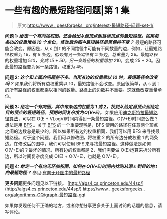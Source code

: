 # 一些有趣的最短路径问题|第 1 集

> 原文:[https://www . geesforgeks . org/interest-最短路径-问题-set-1/](https://www.geeksforgeeks.org/interesting-shortest-path-questions-set-1/)

**问题 1: *给定一个有向加权图。还会给出从源顶点到目标顶点的最短路径。如果每条边的权重增加 10 个单位，修改后的图中最短路径是否保持不变？***
最短的路径可能会改变。原因是，从 s 到 t 的不同路径中可能有不同数量的边，例如，让最短路径权重为 15，有 5 条边。假设有另一条路径有 2 条边，总重量为 25。最短路径的权重增加 5*10，变成 15 + 50。另一条路径的权重增加 2*10，变成 25 + 20。因此最短路径变为另一条路径，权重为 45。

****问题 2:** *这个和上面的问题差不多。当所有边的权重乘以 10 时，最短路径会改变吗？***
如果我们将所有边权重乘以 10，最短路径不会改变。原因很简单，从 s 到 t 的所有路径的权重都乘以相同的数量。路径上的边数并不重要。这就像改变重量单位。

****问题 3:** *给定一个有向图，其中每条边的权重为 1 或 2，找到从给定源顶点到给定目的顶点的最短路径。预期时间复杂度为 O(V+E)。***
如果应用[迪克斯特拉最短路径算法](https://www.geeksforgeeks.org/greedy-algorithms-set-7-dijkstras-algorithm-for-adjacency-list-representation/)，可以在 O(E + VLogV)时间内得到一条最短路径。O(V+E)时间怎么做？想法是用 [BFS](https://www.geeksforgeeks.org/breadth-first-traversal-for-a-graph/) 。关于 [BFS](https://www.geeksforgeeks.org/breadth-first-traversal-for-a-graph/) 的一个重要观察是，BFS 使用的路径在任意两个顶点之间的边数总是最少的。所以如果所有边的权重相同，我们可以用 BFS 来寻找最短路径。对于这个问题，我们可以修改图，将权重 2 的所有边分成权重 1 的两条边。在修改后的图中，我们可以使用 BFS 来寻找最短路径。这种做法是如何 O(V+E)的？最坏的情况，所有边的权重都是 2，我们需要做 O(E)运算来拆分所有边，所以时间复杂度变成 O(E) + O(V+E)，也就是 O(V+E)。

****问题 4:** *给定一个有向无环加权图，如何在 O(V+E)时间内找到从源 s 到目的地 t 的最短路径？***
参见:[有向无环图中的最短路径](https://www.geeksforgeeks.org/shortest-path-for-directed-acyclic-graphs/)

**更多问题**更多问题见以下链接。
[http://algs4.cs.princeton.edu/44sp/](http://algs4.cs.princeton.edu/44sp/)
[https://www . geeksforgeeks . org/algorithms-GQ/graph-最短路径-gq/](https://www.geeksforgeeks.org/algorithms-gq/graph-shortest-paths-gq/)

如果你发现任何不正确的地方，或者你想分享更多关于上面讨论的话题的信息，请写评论。